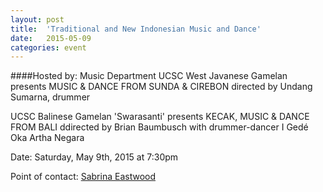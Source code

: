 ```yaml
---
layout: post
title:  'Traditional and New Indonesian Music and Dance'
date:   2015-05-09
categories: event
---
```

####Hosted by: Music Department
UCSC West Javanese Gamelan presents
MUSIC & DANCE FROM SUNDA & CIREBON
directed by Undang Sumarna, drummer

UCSC Balinese Gamelan 'Swarasanti' presents
KECAK, MUSIC & DANCE FROM BALI
ddirected by Brian Baumbusch with drummer-dancer
I Gedé Oka Artha Negara

Date: Saturday, May 9th, 2015 at 7:30pm

Point of contact: [Sabrina Eastwood](mailto:sab@ucsc.edu)